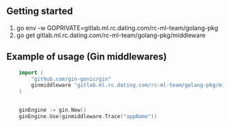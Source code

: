 ## Getting started

1. go env -w GOPRIVATE=gitlab.ml.rc.dating.com/rc-ml-team/golang-pkg
2. go get gitlab.ml.rc.dating.com/rc-ml-team/golang-pkg/middleware

## Example of usage (Gin middlewares)

```go
	import (
        "github.com/gin-gonic/gin"
        ginmiddleware "gitlab.ml.rc.dating.com/rc-ml-team/golang-pkg/middleware/gin_middleware"
    )


    ginEngine := gin.New()
    ginEngine.Use(ginmiddleware.Trace("appName"))
     
```
